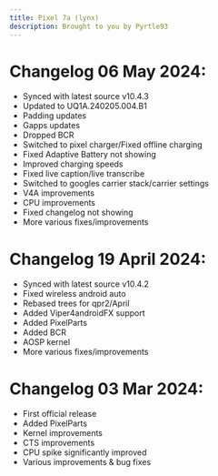 ```yaml
---
title: Pixel 7a (lynx)
description: Brought to you by Pyrtle93
---
```


# Changelog 06 May 2024:

- Synced with latest source v10.4.3
- Updated to UQ1A.240205.004.B1
- Padding updates
- Gapps updates
- Dropped BCR
- Switched to pixel charger/Fixed offline charging
- Fixed Adaptive Battery not showing
- Improved charging speeds
- Fixed live caption/live transcribe
- Switched to googles carrier stack/carrier settings
- V4A improvements
- CPU improvements
- Fixed changelog not showing
- More various fixes/improvements

# Changelog 19 April 2024:

- Synced with latest source v10.4.2
- Fixed wireless android auto
- Rebased trees for qpr2/April
- Added Viper4androidFX support
- Added PixelParts
- Added BCR
- AOSP kernel
- More various fixes/improvements

# Changelog 03 Mar 2024:
- First official release
- Added PixelParts
- Kernel improvements
- CTS improvements
- CPU spike significantly improved
- Various improvements & bug fixes
